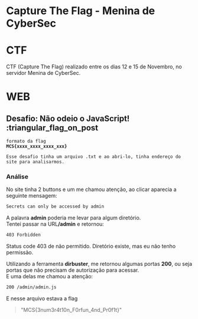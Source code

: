# Capture The Flag - Menina de CyberSec

# CTF

CTF (Capture The Flag) realizado entre os dias 12 e 15 de Novembro, no servidor Menina de CyberSec.

# WEB

## Desafio: Não odeio o JavaScript! :triangular_flag_on_post

<code>formato da flag **MCS{xxxx_xxxx_xxxx_xxx}**</code>

```
Esse desafio tinha um arquivo .txt e ao abri-lo, tinha endereço do site para analisarmos.
```

### Análise

No site tinha 2 buttons e um me chamou atenção, ao clicar aparecia a seguinte mensagem:

```bash
Secrets can only be accessed by admin
```

A palavra **admin** poderia me levar para algum diretório. </br>
Tentei passar na URL<strong>/admin</strong> e retornou:

```bash
403 Forbidden
```

Status code 403 de não permitido. Diretório existe, mas eu não tenho permissão. </br>

Utilizando a ferramenta <strong>dirbuster</strong>, me retornou algumas portas <strong>200</strong>, ou seja portas que não precisam de autorização para acessar.</br>
E uma delas me chamou a atenção:
```bash
200 /admin/admin.js
```
E nesse arquivo estava a flag

> "MCS{3num3r4t10n_F0rfun_4nd_Pr0f1t}"
